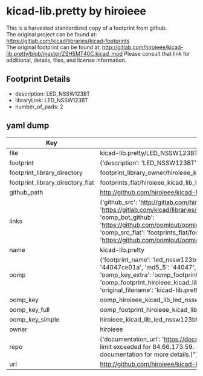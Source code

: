 # kicad-lib.pretty by hiroieee  
This is a harvested standardized copy of a footprint from github.  
The original project can be found at:  
https://gitlab.com/kicad/libraries/kicad-footprints  
The original footprint can be found at:
http://gitlab.com/hiroieee/kicad-lib.pretty/blob/master/ZSH5MT40C.kicad_mod
Please consult that link for additional, details, files, and license information.  
## Footprint Details
* description: LED_NSSW123BT  
* libraryLink: LED_NSSW123BT  
* number_of_pads: 2  
## yaml dump  
| Key | Value |  
| --- | --- |  
| file | kicad-lib.pretty/LED_NSSW123BT.kicad_mod |  
| footprint | {'description': 'LED_NSSW123BT', 'libraryLink': 'LED_NSSW123BT', 'number_of_pads': 2} |  
| footprint_library_directory | footprint_library_owner/hiroieee_kicad-lib.pretty |  
| footprint_library_directory_flat | footprints_flat/hiroieee_kicad_lib_led_nssw123bt/working |  
| github_path | http://github.com/hiroieee/kicad-lib.pretty/blob/master/LED_NSSW123BT.kicad_mod |  
| links | {'github_src': 'http://gitlab.com/hiroieee/kicad-lib.pretty/blob/master/ZSH5MT40C.kicad_mod', 'github_src_repo': 'https://gitlab.com/kicad/libraries/kicad-footprints', 'oomp_bot': 'footprints/hiroieee_kicad_lib_led_nssw123bt/working', 'oomp_bot_github': 'https://github.com/oomlout/oomlout_oomp_footprint_bot/tree/main/footprints/hiroieee_kicad_lib_led_nssw123bt/working', 'oomp_src_flat': 'footprints_flat/footprints_flat/hiroieee_kicad_lib_led_nssw123bt/working', 'oomp_src_flat_github': 'https://github.com/oomlout/oomlout_oomp_footprint_src/tree/main/footprints_flat/hiroieee_kicad_lib_led_nssw123bt/working'} |  
| name | kicad-lib.pretty |  
| oomp | {'footprint_name': 'led_nssw123bt', 'library_name': 'kicad_lib', 'md5': '44047ce01a1897e4af35c5ab8426585a', 'md5_10': '44047ce01a', 'md5_5': '44047', 'md5_6': '44047c', 'oomp_key': 'oomp_hiroieee_kicad_lib_led_nssw123bt', 'oomp_key_extra': 'oomp_footprint_hiroieee_kicad_lib_led_nssw123bt', 'oomp_key_full': 'oomp_footprint_hiroieee_kicad_lib_led_nssw123bt_44047c', 'oomp_key_simple': 'hiroieee_kicad_lib_led_nssw123bt', 'original_filename': 'kicad-lib.pretty/LED_NSSW123BT.kicad_mod', 'owner_name': 'hiroieee'} |  
| oomp_key | oomp_hiroieee_kicad_lib_led_nssw123bt |  
| oomp_key_full | oomp_footprint_hiroieee_kicad_lib_led_nssw123bt |  
| oomp_key_simple | hiroieee_kicad_lib_led_nssw123bt |  
| owner | hiroieee |  
| repo | {'documentation_url': 'https://docs.github.com/rest/overview/resources-in-the-rest-api#rate-limiting', 'message': "API rate limit exceeded for 84.66.173.59. (But here's the good news: Authenticated requests get a higher rate limit. Check out the documentation for more details.)"} |  
| url | http://github.com/hiroieee/kicad-lib.pretty |  

